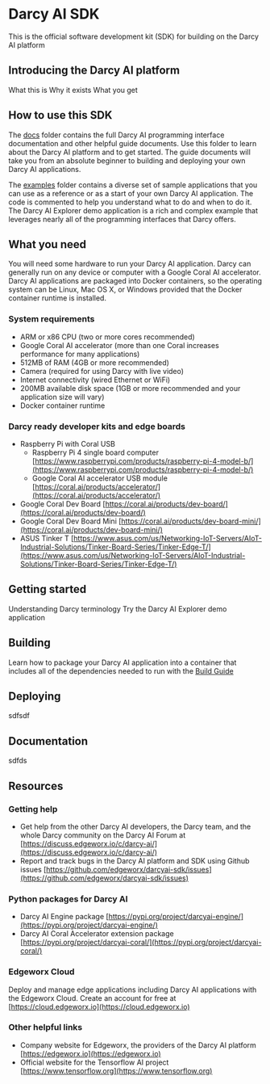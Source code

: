 # Darcy AI SDK

This is the official software development kit (SDK) for building on the Darcy AI platform

## Introducing the Darcy AI platform

What this is
Why it exists
What you get

## How to use this SDK

The [docs](./docs) folder contains the full Darcy AI programming interface documentation and other helpful guide documents. Use this folder to learn about the Darcy AI platform and to get started. The guide documents will take you from an absolute beginner to building and deploying your own Darcy AI applications.

The [examples](./examples) folder contains a diverse set of sample applications that you can use as a reference or as a start of your own Darcy AI application. The code is commented to help you understand what to do and when to do it. The Darcy AI Explorer demo application is a rich and complex example that leverages nearly all of the programming interfaces that Darcy offers.

## What you need

You will need some hardware to run your Darcy AI application. Darcy can generally run on any device or computer with a Google Coral AI accelerator. Darcy AI applications are packaged into Docker containers, so the operating system can be Linux, Mac OS X, or Windows provided that the Docker container runtime is installed.

### System requirements

- ARM or x86 CPU (two or more cores recommended)
- Google Coral AI accelerator (more than one Coral increases performance for many applications)
- 512MB of RAM (4GB or more recommended)
- Camera (required for using Darcy with live video)
- Internet connectivity (wired Ethernet or WiFi)
- 200MB available disk space (1GB or more recommended and your application size will vary)
- Docker container runtime

### Darcy ready developer kits and edge boards

- Raspberry Pi with Coral USB
	- Raspberry Pi 4 single board computer [https://www.raspberrypi.com/products/raspberry-pi-4-model-b/](https://www.raspberrypi.com/products/raspberry-pi-4-model-b/)
	- Google Coral AI accelerator USB module [https://coral.ai/products/accelerator/](https://coral.ai/products/accelerator/)
- Google Coral Dev Board [https://coral.ai/products/dev-board/](https://coral.ai/products/dev-board/)
- Google Coral Dev Board Mini [https://coral.ai/products/dev-board-mini/](https://coral.ai/products/dev-board-mini/)
- ASUS Tinker T [https://www.asus.com/us/Networking-IoT-Servers/AIoT-Industrial-Solutions/Tinker-Board-Series/Tinker-Edge-T/](https://www.asus.com/us/Networking-IoT-Servers/AIoT-Industrial-Solutions/Tinker-Board-Series/Tinker-Edge-T/)

## Getting started

Understanding Darcy terminology
Try the Darcy AI Explorer demo application

## Building

Learn how to package your Darcy AI application into a container that includes all of the dependencies needed to run with the [Build Guide](./docs/BUILD.md)

## Deploying

sdfsdf

## Documentation

sdfds

## Resources

### Getting help

- Get help from the other Darcy AI developers, the Darcy team, and the whole Darcy community on the Darcy AI Forum at [https://discuss.edgeworx.io/c/darcy-ai/](https://discuss.edgeworx.io/c/darcy-ai/)
- Report and track bugs in the Darcy AI platform and SDK using Github issues [https://github.com/edgeworx/darcyai-sdk/issues](https://github.com/edgeworx/darcyai-sdk/issues)

### Python packages for Darcy AI
- Darcy AI Engine package [https://pypi.org/project/darcyai-engine/](https://pypi.org/project/darcyai-engine/)
- Darcy AI Coral Accelerator extension package [https://pypi.org/project/darcyai-coral/](https://pypi.org/project/darcyai-coral/)

### Edgeworx Cloud
Deploy and manage edge applications including Darcy AI applications with the Edgeworx Cloud. Create an account for free at [https://cloud.edgeworx.io](https://cloud.edgeworx.io)

### Other helpful links
- Company website for Edgeworx, the providers of the Darcy AI platform [https://edgeworx.io](https://edgeworx.io)
- Official website for the Tensorflow AI project [https://www.tensorflow.org](https://www.tensorflow.org)

